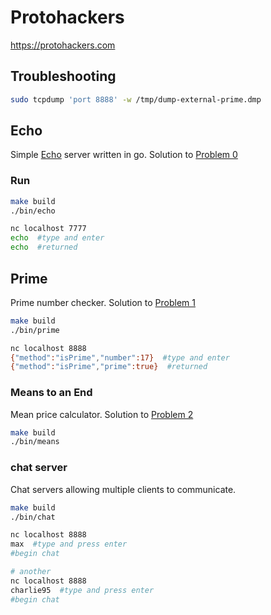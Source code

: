 # Protohackers

https://protohackers.com

## Troubleshooting

```bash
sudo tcpdump 'port 8888' -w /tmp/dump-external-prime.dmp
```

## Echo
Simple [Echo](https://www.rfc-editor.org/rfc/rfc862.txt) server written in go. 
Solution to [Problem 0](https://protohackers.com/problem/0)

### Run
```bash
make build
./bin/echo
```

```bash
nc localhost 7777
echo  #type and enter
echo  #returned
```
## Prime
Prime number checker.
Solution to [Problem 1](https://protohackers.com/problem/1)

```bash
make build
./bin/prime
```

```bash
nc localhost 8888
{"method":"isPrime","number":17}  #type and enter
{"method":"isPrime","prime":true}  #returned
```

### Means to an End
Mean price calculator.
Solution to [Problem 2](https://protohackers.com/problem/2)

```bash
make build
./bin/means
```

### chat server
Chat servers allowing multiple clients to communicate.

```bash
make build
./bin/chat
```

```bash
nc localhost 8888
max  #type and press enter
#begin chat

# another
nc localhost 8888
charlie95  #type and press enter
#begin chat
```
